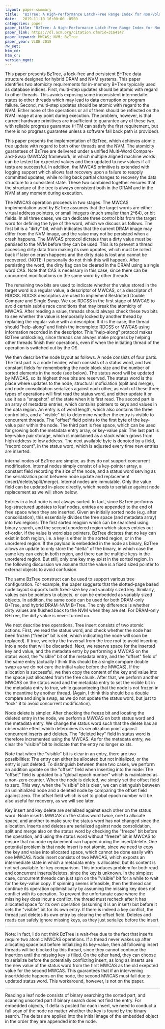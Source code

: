 ```yaml
---
layout: paper-summary
title:  "BzTree: A High-Performance Latch-Free Range Index for Non-Volatile Memory"
date:   2019-11-10 16:00:00 -0500
categories: paper
paper_title: "BzTree: A High-Performance Latch-Free Range Index for Non-Volatile Memory"
paper_link: https://dl.acm.org/citation.cfm?id=3164147
paper_keyword: MWCAS; NVM; BzTree
paper_year: VLDB 2018
rw_set:
htm_cd:
htm_cr:
version_mgmt:
---
```


This paper presents BzTree, a lock-free and persistent B+Tree data structure designed for hybrid DRAM and NVM systems.
This paper identifies two atomicity requirements for in-memory B+Tree typically used as database indices. First, multi-step
updates should be atomic with regard to other threads. This avoids exposing some inconsistent intermedaite states to other
threads which may lead to data corruption or program failure. Second, multi-step updates should be atomic with
regard to the NVM. Either none of the operations or all of them should be reflected on the NVM image at any point during
execution. The problem, however, is that current hardware primitives are insufficient to guarantee any of these two, with 
reliable progress guarantee (HTM can satisfy the first requirement, but there is no progress guarantee unless a software 
fall back path is provided). 

This paper presents the implementation of BzTree, which achieves atomic tree update with regard to both other threads and 
the NVM. The atomicity guarantees of BzTree are delivered under a unified Multi-Word Compare-and-Swap (MWCAS) framework, 
in which multiple aligned machine words can be tested for expected values and then updated to new values if all tests are 
successful. In addition, the MWCAS primitive is extended with logging support which allows fast recovery upon a failure 
to reapply committed updates, while rolling back partial changes to recovery the data structure to a consistent state. 
These two combined together ensures that the structure of the tree is always consistent both in the DRAM and in the NVM 
at any moment during execution.

The MWCAS operation proceeds in two stages. The MWCAS implementation used by BzTree assumes that the target words are
either virtual address pointers, or small integers (much smaller than 2^64), or bit fields. In all three cases, we 
can dedicate three control bits from the target word for defining the type of the word, which we discuss as follows. 
The first bit is a "dirty" bit, which indicates that the current DRAM image may differ from the NVM image, and the value
may not be persisted when a crash happens. The MWCAS protocol dictates that a dirty value must be persised to the NVM
before they can be used. This is to prevent a thread accessing dirty data from making its own updates, which must
be rolled back if later on crash happens and the dirty data is lost and cannot be recovered. (NOTE: I personally do not
think this will happen). After persisting the word, the dirty flag can be cleared in the DRAM using a single word CAS.
Note that CAS is necessary in this case, since there can be concurrent modifications on the same word by other threads.

The remaining two bits are used to indicate whether the value stored in the target word is a regular value, a descriptor
of MWCAS, or a descriptor of RDCSS. RDCSS descriptors are used to implement Restricted Double Compare and Single Swap.
We use RDCSS in the first stage of MWCAS to avoid certain subtle race conditions that may break the atomicity of MWCAS.
After reading a value, threads should always check these two bits to see whether the value is temporarily locked by another 
thread by replacing the regular value with a descriptor. If it is the case, the thread should "help-along" and finish the 
incomplete RDCSS or MWCAS using information recorded in the descriptor. This "help-along" protocol makes BzTree unblocking,
since threads can always make progress by helping other threads finish their operations, even if when the initiating thread
of the operation is switched out by the OS. 

We then describe the node layout as follows. A node consists of four parts. The first part is a node header, which consists 
of a status word, and two constant fields for remembering the node block size and the number of sorted elements in the node
(see below). The status word will be updated by MWCAS, so its highest three bits are reserved. The status word is the place
where updates to the node, structural moficiation (split and merge), and node consolidation serializes against each other,
as each of these three types of operations will first read the status word, and either update it or use it as a "snapshot"
of the state when it is first read. The second part is an array of metadata entries, which contains pointers to keys and values
in the data region. An entry is of word length, which also contains the three control bits, and a "visible" bit to determine
whether the entry is visible to concurrent threads. The "offset" field points to the first byte of the key-value pair
within the node. The third part is free space, which can be used for growing both the metadata entry array, or key-value pair.
The last part is key-value pair storage, which is maintained as a stack which grows from high address to low address.
The next available byte is denoted by a field, "record count", in the status word, which is adjusted every time new entries 
are inserted.

Internal nodes of BzTree are simpler, as they do not support concurrent modification. Internal nodes simply consist of 
a key-pointer array, a constant field recording the size of the node, and a status word serving as the serialization point
between node update and replacement (insert/delete/split/merge). Internal nodes are immutable. Only the value field can
be updated in-place directly, which needs to serialize against node replacement as we will show below.

Entries in a leaf node is not always sorted. In fact, since BzTree performs log-structured updates to leaf nodes, entries 
are appended to the end of free space when they are inserted. Given an initially sorted node (e.g. after consolidation), 
this essentially divides the free space (and metadata array) into two regions: The first sorted reagion which can be searched
using binary search, and the second unordered region which stores entries out-of-order. If the value is word size pointers,
BzTree dictates that no key can exist in both region, i.e. a key is either in the sorted region, or in the unordered region.
If the payload is embedded in the node as binary, BzTree allows an update to only store the "delta" of the binary, in
which case the same key can exist in both region, and there can be multiple keys in the unordered region. But still, only 
one key may exist in the sorted region. In the following discussion we assume that the value is a fixed sized pointer 
to external objects to avoid confusion.

The same BzTree construct can be used to support various tree configuration. For example, the paper suggests that the 
slotted-page based node layout supports both fixed-size key and variably sized key. Similarly, values can be pointers
to objects, or can be embedded as variably sized objects. In addition, the same code can be used for both DRAM-only
B+Tree, and hybrid DRAM-NVM B+Tree. The only difference is whether dirty values are flushed back to the NVM when they
are set. For DRAM-only B+Tree, the dirty value is never turned on.

We next describe tree operations. Tree insert consists of two atomic actions. First, we read the status word, and check
whether the node has been frozen ("freeze" bit is set, which indicating the node will soon be replaced). If true, we retry
the traversal from the tree root to avoid inserting into a node that will be discarded. Next, we reserve space for the 
inserted key and value, and the metadata entry by performing a MWCAS on the status word, the "visible" bit of the metadata 
entry, and the "offset" field of the same entry (actually I think this should be a single compare double swap as we
do not care the initial value before the MWCAS). If the allocation is successful, we then copy the content of the key
and value into the space just allocated from the free chunk. After that, we perform another MWCAS on the status word
and the metadata entry to set the visible bit in the metadata entry to true, while guaranteeing that the node is not 
frozen in the meantime by another thread. (Again, I think this should be a double compare and single swap, as we do
not update the status word, but just to "lock" it to avoid concurrent modification).

Node delete is simpler. After checking the freeze bit and locating the deleted entry in the node, we perform a MWCAS on 
both status word and the metadata entry. We change the status word such that the delete has an observable effect which
determines its serialization point against concurrent inserts and deletes. The "deleted key" field in status word is 
therefore incremented using the MWCAS. As for the metadata entry, we clear the "visible" bit to indicate that the entry
no longer exists.

Note that when the "visible" bit is clear in an entry, there are two possibilities: The entry can either be allocated
but not initialized, or the entry is just deleted. To distinguish between these two cases, we perform an addition update
on the "offset" field when inserting into the node: The "offset" field is updated to a "global epoch number" which is 
maintained as a non-zero counter. When the node is deleted, we simply set the offset field to zero. This way, when the 
"visible" bit is clear, we can distinguish between an uninitialized node and a deleted node by comparing the offset
field against zero. The offset field which is set to global epoch number will be also useful for recovery, as we will 
see later.

Key insert and key delete are serialized against each other on the status word. Node inserts MWCAS on the status
word twice, one to allocate space, and another to make sure the status word has not changed since the allocation.
Inserts and deletes are serialized against node consolidation, split and merge also on the status word by checking
the "freeze" bit before the operation, and using the status word without "freeze" bit in MWCAS to ensure that no
node replacement can happen during the insert/delete. One potential problem is that node insert is not atomic, since
we need to copy the key and value into allocated space, which cannot be done easily with one MWCAS. Node insert consists
of two MWCAS, which exposts an intermediate state in which a metadata entry is allocated, but its content is not yet
available for key comparison. This introduces problem for both read and concurrent inserts/deletes, since the key
is unknown. In the simplest case, concurrent threads can just spin on the "visible" bit for a while to wait for the 
key-value copy. If spinning seems infeasible, then the thread can continue its operation optimistically by assuming the 
missing key does not conflict with its operation. To prevent the unfortunate case where the missing key does incur a conflict,
the thread must recheck after it has allocated space for its own operation (assuming it is an insert) but before it sets
the "visible" bit for its own entry. If there is indeed a key conflict, the thread just deletes its own entry by clearing
the offset field. Deletes and reads can safely ignore missing keys, as they just serialize before the insert.

***
Note: In fact, I do not think BzTree is wait-free due to the fact that inserts require two atomic MWCAS operations. If a 
thread never wakes up after allocating space but before initializing its key-value, then all following insert threads
will be blocked by this thread, since they cannot continue the insertion until the missing key is filled. On the other hand,
they can choose to serialize before the potentially conflicting insert, as long as inserts use the new value of the status word 
from the first MWCAS as the old exepcted value for the second MWCAS. This guarantees that if an intervening insert/delete
happens on the node, the second MWCAS must fail due to updated status word. This workaround, however, is not on the paper.
***

Reading a leaf node consists of binary searching the sorted part, and scanning unsorted part if binary search does not find
the entry. For embedded objects, if delta is posted for each insert, we need to conduct a full scan of the node no matter whether
the key is found by the binary search. The deltas are applied into the initial image of the embedded object in the order
they are appended into the node.